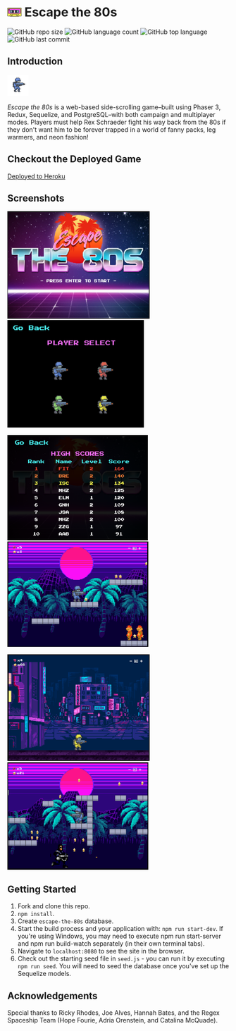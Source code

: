 # <img src="public/assets/sprites/cassette-tape.png" width="32" /> Escape the 80s ![]()

![GitHub repo size](https://img.shields.io/github/repo-size/2103-Pluto/escape-the-80s?style=plastic)
![GitHub language count](https://img.shields.io/github/languages/count/2103-Pluto/escape-the-80s?style=plastic)
![GitHub top language](https://img.shields.io/github/languages/top/2103-Pluto/escape-the-80s?style=plastic)
![GitHub last commit](https://img.shields.io/github/last-commit/2103-Pluto/escape-the-80s?color=green&style=plastic)

## Introduction

<img src="public/assets/gifs/blue-idle.gif" width="48"/>

<em>Escape the 80s</em> is a web-based side-scrolling game–built using Phaser 3, Redux, Sequelize, and PostgreSQL–with both campaign and multiplayer modes. Players must help Rex Schraeder fight his way back from the 80s if they don't want him to be forever trapped in a world of fanny packs, leg warmers, and neon fashion!

## Checkout the Deployed Game

[Deployed to Heroku](http://escape-the-80s.herokuapp.com/)

## Screenshots

<p float="left">
  <img src="public/assets/screenshots/screenshot-3.png" width="323"/>
  <img src="public/assets/screenshots/screenshot-4.png" width="310"/>
</p>
<p float="left">
  <img src="public/assets/screenshots/screenshot-5.png" width="319"/>
  <img src="public/assets/screenshots/screenshot-1.png" width="320"/>
</p>
<p float="left">
  <img src="public/assets/screenshots/screenshot-2.png" width="323"/>
  <img src="public/assets/screenshots/screenshot-6.png" width="320"/>
</p>

## Getting Started

1. Fork and clone this repo.
2. `npm install`.
3. Create `escape-the-80s` database.
4. Start the build process and your application with: `npm run start-dev`. If you're using Windows, you may need to execute npm run start-server and npm run build-watch separately (in their own terminal tabs).
5. Navigate to `localhost:8080` to see the site in the browser.
6. Check out the starting seed file in `seed.js` - you can run it by executing `npm run seed`. You will need to seed the database once you've set up the Sequelize models.

## Acknowledgements

Special thanks to Ricky Rhodes, Joe Alves, Hannah Bates, and the Regex Spaceship Team (Hope Fourie, Adria Orenstein, and Catalina McQuade).
